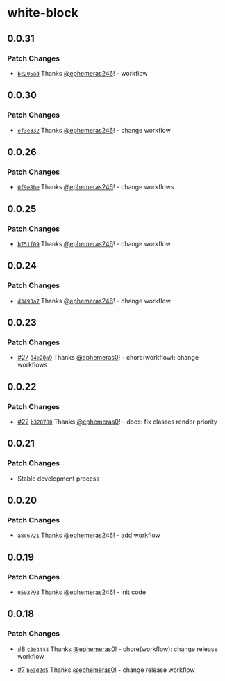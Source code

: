 # white-block

## 0.0.31

### Patch Changes

- [`bc205ad`](https://github.com/Kythuen/white-block-next/commit/bc205ad58f476cadc2d4e3f36c9559718eb83851) Thanks [@ephemeras246](https://github.com/ephemeras246)! - workflow

## 0.0.30

### Patch Changes

- [`ef3e332`](https://github.com/Kythuen/white-block-next/commit/ef3e332a625aaec1ad0c149db6cb37a25ace630c) Thanks [@ephemeras246](https://github.com/ephemeras246)! - change workflow

## 0.0.26

### Patch Changes

- [`0f9e8be`](https://github.com/Kythuen/white-block-next/commit/0f9e8bebf4d46cd66169d03e6a9ac634336ad712) Thanks [@ephemeras246](https://github.com/ephemeras246)! - change workflows

## 0.0.25

### Patch Changes

- [`b751f09`](https://github.com/Kythuen/white-block-next/commit/b751f0969816b9a981fae726fe17d9d56c7f1f07) Thanks [@ephemeras246](https://github.com/ephemeras246)! - change workflow

## 0.0.24

### Patch Changes

- [`d3493a7`](https://github.com/Kythuen/white-block-next/commit/d3493a749688c7b95ed09619d2b08812db7cd353) Thanks [@ephemeras246](https://github.com/ephemeras246)! - change workflow

## 0.0.23

### Patch Changes

- [#27](https://github.com/Kythuen/white-block-next/pull/27) [`04e20a9`](https://github.com/Kythuen/white-block-next/commit/04e20a9e24549f376901c67ffd60c00b1d0bffbe) Thanks [@ephemeras0](https://github.com/ephemeras0)! - chore(workflow): change workflows

## 0.0.22

### Patch Changes

- [#22](https://github.com/Kythuen/white-block-next/pull/22) [`b328780`](https://github.com/Kythuen/white-block-next/commit/b32878051adbce67fc84572089e11d1035b8627f) Thanks [@ephemeras0](https://github.com/ephemeras0)! - docs: fix classes render priority

## 0.0.21

### Patch Changes

- Stable development process

## 0.0.20

### Patch Changes

- [`a8c6721`](https://github.com/Kythuen/white-block-next/commit/a8c67219f0eaff7a03207af7e6df6da156fd637b) Thanks [@ephemeras246](https://github.com/ephemeras246)! - add workflow

## 0.0.19

### Patch Changes

- [`0503793`](https://github.com/Kythuen/white-block-next/commit/0503793306988c478224663f716ede6c5ce324ac) Thanks [@ephemeras246](https://github.com/ephemeras246)! - init code

## 0.0.18

### Patch Changes

- [#8](https://github.com/Kythuen/white-block-next/pull/8) [`c3e4444`](https://github.com/Kythuen/white-block-next/commit/c3e444457bca1e204b4e1b154cd12bf28b408315) Thanks [@ephemeras0](https://github.com/ephemeras0)! - chore(workflow): change release workflow

- [#7](https://github.com/Kythuen/white-block-next/pull/7) [`be3d2d5`](https://github.com/Kythuen/white-block-next/commit/be3d2d5aad4582e45d6e2ee58692148bf34e9d08) Thanks [@ephemeras0](https://github.com/ephemeras0)! - change release workflow
